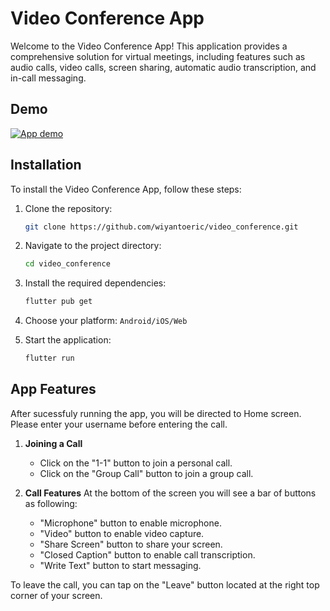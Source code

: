 # Video Conference App

Welcome to the Video Conference App! This application provides a comprehensive solution for virtual meetings, including features such as audio calls, video calls, screen sharing, automatic audio transcription, and in-call messaging.

## Demo

[![App demo](https://img.youtube.com/vi/s3qKeYvS8Pc/0.jpg)](https://youtu.be/s3qKeYvS8Pc)

## Installation

To install the Video Conference App, follow these steps:

1. Clone the repository:
    ```bash
    git clone https://github.com/wiyantoeric/video_conference.git
    ```

2. Navigate to the project directory:
    ```bash
    cd video_conference
    ```

3. Install the required dependencies:
    ```bash
    flutter pub get
    ```

4. Choose your platform: `Android/iOS/Web`

5. Start the application:
    ```bash
    flutter run
    ```

## App Features

After sucessfuly running the app, you will be directed to Home screen. Please enter your username before entering the call.

1. **Joining a Call**
    - Click on the "1-1" button to join a personal call.
    - Click on the "Group Call" button to join a group call.

2. **Call Features**
At the bottom of the screen you will see a bar of buttons as following:

    - "Microphone" button to enable microphone.
    - "Video" button to enable video capture.
    - "Share Screen" button to share your screen.
    - "Closed Caption" button to enable call transcription.
    - "Write Text" button to start messaging.

To leave the call, you can tap on the "Leave" button located at the right top corner of your screen.
